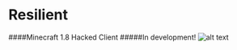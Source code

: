 # Resilient
####Minecraft 1.8 Hacked Client
#####In development!
![alt text](https://raw.githubusercontent.com/CloudChan/Resilient/master/src/assets/inline.png "Preview")
